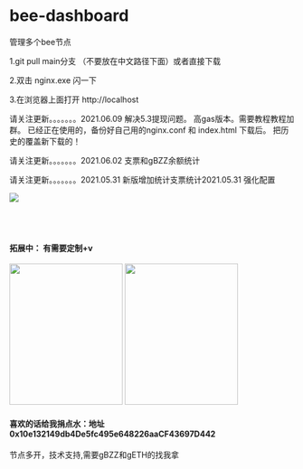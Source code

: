 # bee-dashboard
管理多个bee节点


1.git pull main分支  （不要放在中文路径下面）或者直接下载

2.双击 nginx.exe 闪一下

3.在浏览器上面打开 http://localhost

请关注更新。。。。。。。2021.06.09 解决5.3提现问题。 高gas版本。需要教程教程加群。
已经正在使用的，备份好自己用的nginx.conf 和 index.html 下载后。 把历史的覆盖新下载的！

请关注更新。。。。。。。2021.06.02 支票和gBZZ余额统计


请关注更新。。。。。。。2021.05.31
新版增加统计支票统计2021.05.31
强化配置

![](https://www.hualigs.cn/image/60b74f0425cca.jpg)
<br/>
<br/>
<br/>
<br/>
	
#### 拓展中： 有需要定制+v
<img src="https://www.hualigs.cn/image/60b3094248817.jpg" width="200" height="250"/>
<img src="https://www.hualigs.cn/image/60b4cb78c76d0.jpg" width="200" height="250"/>
<br/>

#### 喜欢的话给我捐点水：地址 0x10e132149db4De5fc495e648226aaCF43697D442


节点多开，技术支持,需要gBZZ和gETH的找我拿
